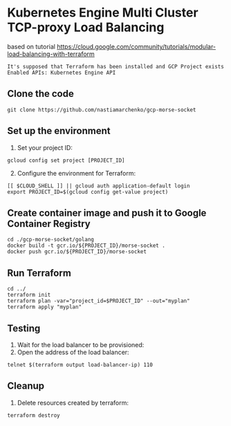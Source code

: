 # Kubernetes Engine Multi Cluster TCP-proxy Load Balancing
based on tutorial https://cloud.google.com/community/tutorials/modular-load-balancing-with-terraform

```
It's supposed that Terraform has been installed and GCP Project exists 
Enabled APIs: Kubernetes Engine API 
```

## Clone the code 

```
git clone https://github.com/nastiamarchenko/gcp-morse-socket
```

## Set up the environment

1. Set your project ID:

```
gcloud config set project [PROJECT_ID]
```

2. Configure the environment for Terraform:

```
[[ $CLOUD_SHELL ]] || gcloud auth application-default login
export PROJECT_ID=$(gcloud config get-value project)
```

## Create container image and push it to Google Container Registry

```
cd ./gcp-morse-socket/golang
docker build -t gcr.io/${PROJECT_ID}/morse-socket .
docker push gcr.io/${PROJECT_ID}/morse-socket
```

## Run Terraform

```
cd ../
terraform init
terraform plan -var="project_id=$PROJECT_ID" --out="myplan"
terraform apply "myplan"
```

## Testing

1. Wait for the load balancer to be provisioned:
2. Open the address of the load balancer:

```
telnet $(terraform output load-balancer-ip) 110
```

## Cleanup

1. Delete resources created by terraform:

```
terraform destroy
```
